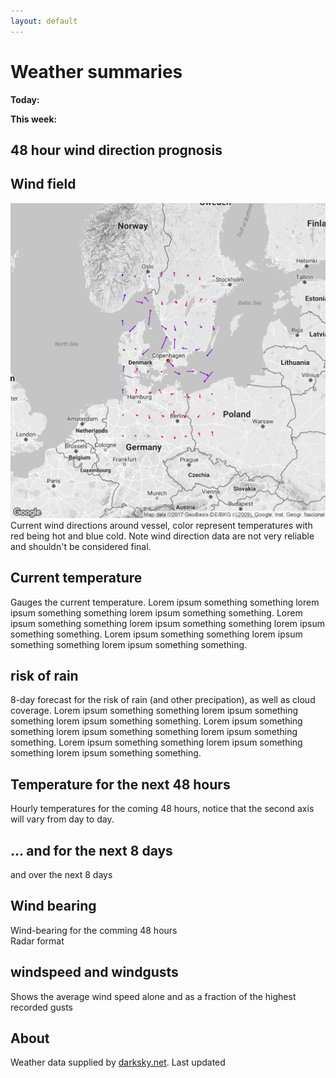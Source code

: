 ```yaml
---
layout: default
---
```


# Weather summaries
**Today:** <script src="js/dailysummary.js"></script>

**This week:** <script src="js/weeklysummary.js"></script>

## 48 hour wind direction prognosis
<script src="https://unpkg.com/scrollreveal/dist/scrollreveal.min.js"></script>
<script src="https://cdn.plot.ly/plotly-latest.min.js"></script>

<div class="center">
<script src="js/compass.js"></script>
</div>

<div class="fader">
<h2> Wind field </h2>

<div class = "left"> <img src="map.png"> </div>
<div class = "right"> Current wind directions around vessel, color represent temperatures with red being hot and blue cold. Note wind direction data are not very reliable and shouldn't be considered final. </div>

</div>


<div class="fader">
<h2> Current temperature </h2>

  <div class = "left"> Gauges the current temperature. Lorem ipsum something something lorem ipsum something something lorem ipsum something something. Lorem ipsum something something lorem ipsum something something lorem ipsum something something. Lorem ipsum something something lorem ipsum something something lorem ipsum something something. </div>
  <div class = "right">
  <object data="svg/temp_now.svg" type="image/svg+xml"></object>
  </div>
</div>


<div class="fader">
<h2> risk of rain </h2>

  <div class="left">
  <object data="svg/rain.svg" type="image/svg+xml"></object>
  </div>
  <div class = "right"> 8-day forecast for the risk of rain (and other precipation), as well as cloud coverage. Lorem ipsum something something lorem ipsum something something lorem ipsum something something. Lorem ipsum something something lorem ipsum something something lorem ipsum something something. Lorem ipsum something something lorem ipsum something something lorem ipsum something something.
  </div>
</div>


<div class="fader">
<h2> Temperature for the next 48 hours </h2>

  <div class = "left">
  <object data="svg/temp_overday.svg" type="image/svg+xml"></object>
  </div>
  <div class = "right"> Hourly temperatures for the coming 48 hours, notice that the second axis will vary from day to day.
  </div>

</div>

<div class="fader">
<h2> ... and for the next 8 days </h2>

  <div class = "left"> and over the next 8 days </div>
  <div class = "right">
  <object data="svg/temp_overdays.svg" type="image/svg+xml"></object>
  </div>
</div>

<div class="fader">
<h2> Wind bearing </h2>

  <div class = "left">
  <object data="svg/windbearing_line.svg" type="image/svg+xml"></object>
  </div>
  <div class = "right"> Wind-bearing for the comming 48 hours </div>

  <div class = "left">
  <object data="svg/windbearing_radar.svg" type="image/svg+xml"></object>
  </div>
  <div class = "right"> Radar format
  </div>
</div>


<div class="fader">
<h2>  windspeed and windgusts </h2>

  <div class = "left"> Shows the average wind speed alone and as a fraction of the highest recorded gusts </div>
  <div class = "right">
  <object data="svg/windspeed.svg" type="image/svg+xml"></object>
  </div>

</div>


## About

Weather data supplied by [darksky.net](https://darksky.net/). Last updated <script src="js/time.js"></script>

<script>
window.sr = ScrollReveal({reset:true, duration:1000});
sr.reveal('.fader');
</script>
